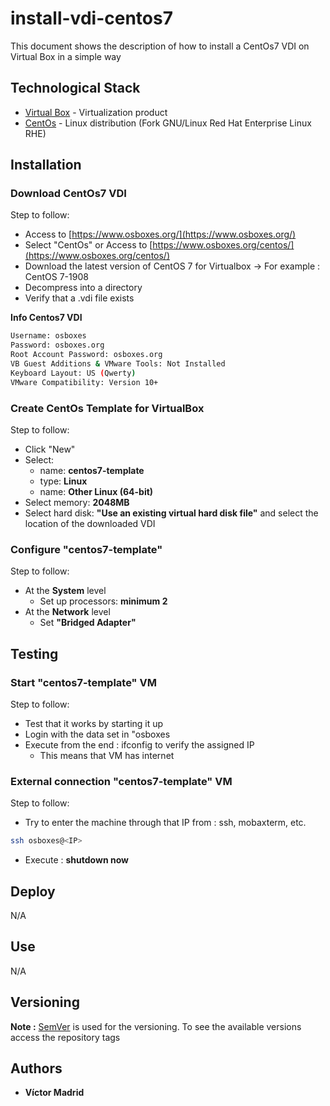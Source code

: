# install-vdi-centos7

This document shows the description of how to install a CentOs7 VDI on Virtual Box in a simple way





## Technological Stack

* [Virtual Box](https://www.virtualbox.org/) - Virtualization product
* [CentOs](https://www.centos.org/) - Linux distribution (Fork GNU/Linux Red Hat Enterprise Linux RHE)





## Installation


### Download CentOs7 VDI

Step to follow:

* Access to [https://www.osboxes.org/](https://www.osboxes.org/)
* Select "CentOs" or Access to [https://www.osboxes.org/centos/](https://www.osboxes.org/centos/)
* Download the latest version of CentOS 7 for Virtualbox -> For example : CentOS 7-1908
* Decompress into a directory
* Verify that a .vdi file exists

**Info Centos7 VDI**

```bash
Username: osboxes
Password: osboxes.org
Root Account Password: osboxes.org
VB Guest Additions & VMware Tools: Not Installed
Keyboard Layout: US (Qwerty)
VMware Compatibility: Version 10+
```



### Create CentOs Template for VirtualBox

Step to follow:

* Click "New"
* Select:
    * name: **centos7-template**
    * type: **Linux**
    * name: **Other Linux (64-bit)**
* Select memory: **2048MB**
* Select hard disk: **"Use an existing virtual hard disk file"** and select the location of the downloaded VDI



### Configure "centos7-template"

Step to follow:

* At the **System** level 
    * Set up processors: **minimum 2**
* At the **Network** level
    * Set **"Bridged Adapter"**





## Testing


### Start "centos7-template" VM

Step to follow:

* Test that it works by starting it up
* Login with the data set in "osboxes
* Execute from the end : ifconfig to verify the assigned IP
    * This means that VM has internet



### External connection "centos7-template" VM

Step to follow:

* Try to enter the machine through that IP from : ssh, mobaxterm, etc.

```bash
ssh osboxes@<IP>
```

* Execute : **shutdown now**





## Deploy

N/A





## Use

N/A





## Versioning

**Note :** [SemVer](http://semver.org/) is used for the versioning.
To see the available versions access the repository tags





## Authors

* **Víctor Madrid** 